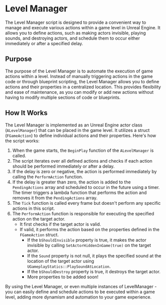 # Level Manager

The Level Manager script is designed to provide a convenient way to manage and execute various actions within a game level in Unreal Engine. It allows you to define actions, such as making actors invisible, playing sounds, and destroying actors, and schedule them to occur either immediately or after a specified delay.

## Purpose

The purpose of the Level Manager is to automate the execution of game actions within a level. Instead of manually triggering actions in the game code or through blueprint scripting, the Level Manager allows you to define actions and their properties in a centralized location. This provides flexibility and ease of maintenance, as you can modify or add new actions without having to modify multiple sections of code or blueprints.

## How It Works

The Level Manager is implemented as an Unreal Engine actor class (`ALevelManager`) that can be placed in the game level. It utilizes a struct (`FGameAction`) to define individual actions and their properties. Here's how the script works:

1. When the game starts, the `BeginPlay` function of the `ALevelManager` is called.
2. The script iterates over all defined actions and checks if each action should be performed immediately or after a delay.
3. If the delay is zero or negative, the action is performed immediately by calling the `PerformAction` function.
4. If the delay is greater than zero, the action is added to the `PendingActions` array and scheduled to occur in the future using a timer. The timer triggers a lambda function that performs the action and removes it from the `PendingActions` array.
5. The `Tick` function is called every frame but doesn't perform any specific actions in this script.
6. The `PerformAction` function is responsible for executing the specified action on the target actor.
   - It first checks if the target actor is valid.
   - If valid, it performs the action based on the properties defined in the `FGameAction` struct.
     - If the `bShouldInvisible` property is true, it makes the actor invisible by calling `SetActorHiddenInGame(true)` on the target actor.
     - If the `Sound` property is not null, it plays the specified sound at the location of the target actor using `UGameplayStatics::PlaySoundAtLocation`.
     - If the `bShouldDestroy` property is true, it destroys the target actor.
     - More properties to be added soon!

By using the Level Manager, or even multiple instances of LevelManager - you can easily define and schedule actions to be executed within a game level, adding more dynamism and automation to your game experience.
